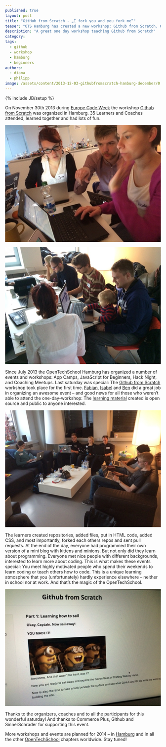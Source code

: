 ```yaml
---
published: true
layout: post
title: "GitHub from Scratch - „I fork you and you fork me“"
teaser: "OTS Hamburg has created a new workshop: Github from Scratch. On November 30th 2013 the workshop Github from Scratch was organized in Hamburg. 35 Learners and Coaches attended, learned together and had lots of fun."
description: "A great one day workshop teaching Github from Scratch"
category:
tags:
  - github
  - workshop
  - hamburg
  - beginners
authors:
  - diana
  - philipp
image: /assets/content/2013-12-03-githubfromscratch-hamburg-december/0.jpeg
---
```

{% include JB/setup %}

On November 30th 2013 during [Europe Code Week](http://codeweek.eu) the workshop [Github from Scratch](http://opentechschool.github.io/github-from-scratch/) was organized in Hamburg. 35 Learners and Coaches attended, learned together and had lots of fun. 

![picture](/assets/content/2013-12-03-githubfromscratch-hamburg-december/0.jpeg)

![picture](/assets/content/2013-12-03-githubfromscratch-hamburg-december/1.jpeg)

Since July 2013 the OpenTechSchool Hamburg has organized a number of events and workshops: App Camps, JavaScript for Beginners, Hack Night, and Coaching Meetups. Last saturday was special: The [Github from Scratch](http://opentechschool.github.io/github-from-scratch/) workshop took place for the first time. [Fabian](http://twitter.com/filtercake), [Isabel](http://twitter.com/fallera) and [Ben](http://twitter.com/salzig) did a great job in organizing an awesome event – and good news for all those who weren’t able to attend the one-day-workshop: The [learning material](http://opentechschool.github.io/github-from-scratch/) created is open source and public to anyone interested. 

![picture](/assets/content/2013-12-03-githubfromscratch-hamburg-december/4.jpeg)

The learners created repositories, added files, put in HTML code, added CSS, and most importantly, forked each others repos and sent pull requests. At the end of the day, everyone had programmed their own version of a mini blog with kittens and minions. But not only did they learn about programming. Everyone met nice people with different backgrounds, interested to learn more about coding. 
This is what makes these events special: You meet highly motivated people who spend their weekends to learn coding or teach others how to code. This is a unique learning atmosphere that you (unfortunately) hardly experience elsewhere – neither in school nor at work. And that’s the magic of the OpenTechSchool.

![picture](/assets/content/2013-12-03-githubfromscratch-hamburg-december/3.jpeg)

Thanks to the organizers, coaches and to all the participants for this wonderful saturday! And thanks to Commerce Plus, Github and SinnerSchrader for supporting this event. 

More workshops and events are planned for 2014 – in [Hamburg](http://opentechschool.org/hamburg) and in all the other [OpenTechSchool](http://opentechschool.org/) chapters worldwide. Stay tuned!


